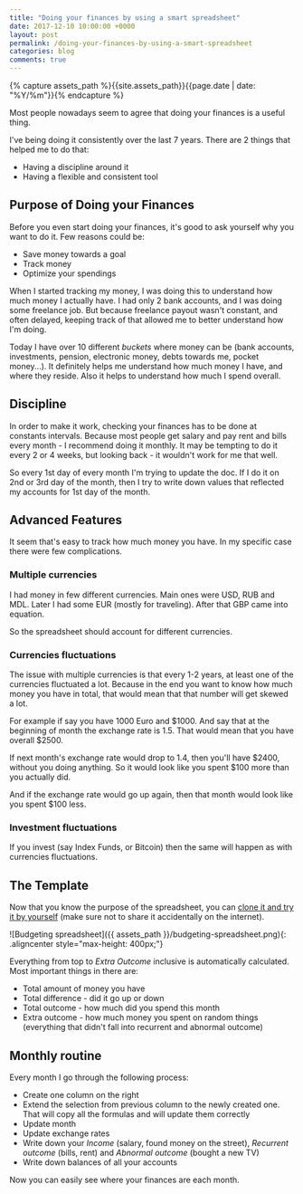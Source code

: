```yaml
---
title: "Doing your finances by using a smart spreadsheet"
date: 2017-12-10 10:00:00 +0000
layout: post
permalink: /doing-your-finances-by-using-a-smart-spreadsheet
categories: blog
comments: true
---
```


{% capture assets_path %}{{site.assets_path}}{{page.date | date: "%Y/%m"}}{% endcapture %}

Most people nowadays seem to agree that doing your finances is a useful thing.

I've being doing it consistently over the last 7 years.
There are 2 things that helped me to do that:

* Having a discipline around it
* Having a flexible and consistent tool

## Purpose of Doing your Finances

Before you even start doing your finances, it's good to ask yourself why you want to do it.
Few reasons could be:

* Save money towards a goal
* Track money
* Optimize your spendings

When I started tracking my money, I was doing this to understand how much money I actually have.
I had only 2 bank accounts, and I was doing some freelance job.
But because freelance payout wasn't constant, and often delayed, keeping track of that allowed me to better understand how I'm doing.

Today I have over 10 different _buckets_ where money can be (bank accounts, investments, pension, electronic money, debts towards me, pocket money...). It definitely helps me understand how much money I have, and where they reside. Also it helps to understand how much I spend overall.

## Discipline

In order to make it work, checking your finances has to be done at constants intervals.
Because most people get salary and pay rent and bills every month - I recommend doing it monthly.
It may be tempting to do it every 2 or 4 weeks, but looking back - it wouldn't work for me that well.

So every 1st day of every month I'm trying to update the doc.
If I do it on 2nd or 3rd day of the month, then I try to write down values that reflected my accounts for 1st day of the month.

## Advanced Features

It seem that's easy to track how much money you have.
In my specific case there were few complications.

### Multiple currencies

I had money in few different currencies.
Main ones were USD, RUB and MDL.
Later I had some EUR (mostly for traveling).
After that GBP came into equation.

So the spreadsheet should account for different currencies.

### Currencies fluctuations

The issue with multiple currencies is that every 1-2 years, at least one of the currencies fluctuated a lot.
Because in the end you want to know how much money you have in total, that would mean that that number will get skewed a lot.

For example if say you have 1000 Euro and $1000.
And say that at the beginning of month the exchange rate is 1.5.
That would mean that you have overall $2500.

If next month's exchange rate would drop to 1.4, then you'll have $2400, without you doing anything.
So it would look like you spent $100 more than you actually did.

And if the exchange rate would go up again, then that month would look like you spent $100 less.

### Investment fluctuations

If you invest (say Index Funds, or Bitcoin) then the same will happen as with currencies fluctuations.

## The Template

Now that you know the purpose of the spreadsheet, you can [clone it and try it by yourself](https://goo.gl/rdJRcp) (make sure not to share it accidentally on the internet).

![Budgeting spreadsheet]({{ assets_path }}/budgeting-spreadsheet.png){: .aligncenter style="max-height: 400px;"}

Everything from top to _Extra Outcome_ inclusive is automatically calculated.
Most important things in there are:

* Total amount of money you have
* Total difference - did it go up or down
* Total outcome - how much did you spend this month
* Extra outcome - how much money you spent on random things (everything that didn't fall into recurrent and abnormal outcome)

## Monthly routine

Every month I go through the following process:

* Create one column on the right
* Extend the selection from previous column to the newly created one. That will copy all the formulas and will update them correctly
* Update month
* Update exchange rates
* Write down your _Income_ (salary, found money on the street), _Recurrent outcome_ (bills, rent) and _Abnormal outcome_ (bought a new TV)
* Write down balances of all your accounts

Now you can easily see where your finances are each month.
